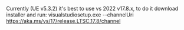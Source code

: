 Currently (UE v5.3.2) it's best to use vs 2022 v17.8.x, to do it download installer and run:
visualstudiosetup.exe --channelUri https://aka.ms/vs/17/release.LTSC.17.8/channel